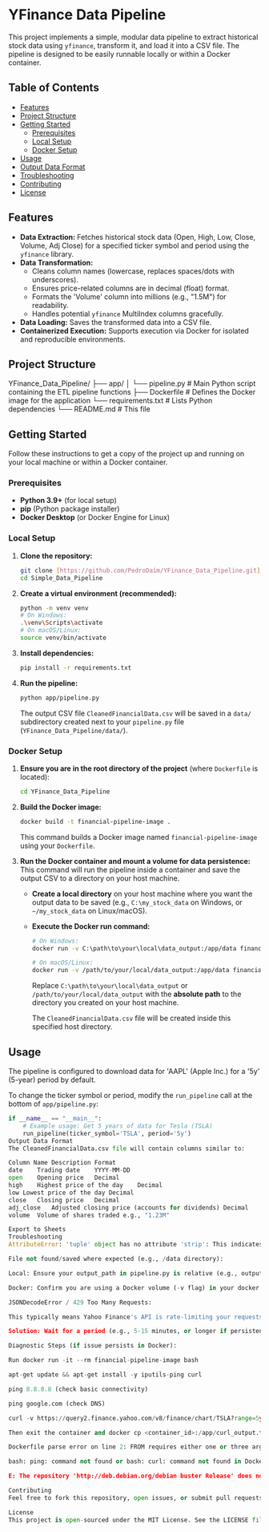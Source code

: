 # YFinance Data Pipeline

This project implements a simple, modular data pipeline to extract historical stock data using `yfinance`, transform it, and load it into a CSV file. The pipeline is designed to be easily runnable locally or within a Docker container.

## Table of Contents

- [Features](#features)
- [Project Structure](#project-structure)
- [Getting Started](#getting-started)
  - [Prerequisites](#prerequisites)
  - [Local Setup](#local-setup)
  - [Docker Setup](#docker-setup)
- [Usage](#usage)
- [Output Data Format](#output-data-format)
- [Troubleshooting](#troubleshooting)
- [Contributing](#contributing)
- [License](#license)

## Features

* **Data Extraction:** Fetches historical stock data (Open, High, Low, Close, Volume, Adj Close) for a specified ticker symbol and period using the `yfinance` library.
* **Data Transformation:**
    * Cleans column names (lowercase, replaces spaces/dots with underscores).
    * Ensures price-related columns are in decimal (float) format.
    * Formats the 'Volume' column into millions (e.g., "1.5M") for readability.
    * Handles potential `yfinance` MultiIndex columns gracefully.
* **Data Loading:** Saves the transformed data into a CSV file.
* **Containerized Execution:** Supports execution via Docker for isolated and reproducible environments.

## Project Structure

YFinance_Data_Pipeline/
├── app/
│   └── pipeline.py       # Main Python script containing the ETL pipeline functions
├── Dockerfile            # Defines the Docker image for the application
└── requirements.txt      # Lists Python dependencies
└── README.md             # This file


## Getting Started

Follow these instructions to get a copy of the project up and running on your local machine or within a Docker container.

### Prerequisites

* **Python 3.9+** (for local setup)
* **pip** (Python package installer)
* **Docker Desktop** (or Docker Engine for Linux)

### Local Setup

1.  **Clone the repository:**
    ```bash
    git clone [https://github.com/PedroDaim/YFinance_Data_Pipeline.git](https://github.com/PedroDaim/YFinance_Data_Pipeline.git)
    cd Simple_Data_Pipeline
    ```
2.  **Create a virtual environment (recommended):**
    ```bash
    python -m venv venv
    # On Windows:
    .\venv\Scripts\activate
    # On macOS/Linux:
    source venv/bin/activate
    ```

3.  **Install dependencies:**
    ```bash
    pip install -r requirements.txt
    ```

4.  **Run the pipeline:**
    ```bash
    python app/pipeline.py
    ```
    The output CSV file `CleanedFinancialData.csv` will be saved in a `data/` subdirectory created next to your `pipeline.py` file (`YFinance_Data_Pipeline/data/`).

### Docker Setup

1.  **Ensure you are in the root directory of the project** (where `Dockerfile` is located):
    ```bash
    cd YFinance_Data_Pipeline
    ```

2.  **Build the Docker image:**
    ```bash
    docker build -t financial-pipeline-image .
    ```
    This command builds a Docker image named `financial-pipeline-image` using your `Dockerfile`.

3.  **Run the Docker container and mount a volume for data persistence:**
    This command will run the pipeline inside a container and save the output CSV to a directory on your host machine.

    * **Create a local directory** on your host machine where you want the output data to be saved (e.g., `C:\my_stock_data` on Windows, or `~/my_stock_data` on Linux/macOS).

    * **Execute the Docker run command:**
        ```bash
        # On Windows:
        docker run -v C:\path\to\your\local\data_output:/app/data financial-pipeline-image

        # On macOS/Linux:
        docker run -v /path/to/your/local/data_output:/app/data financial-pipeline-image
        ```
        Replace `C:\path\to\your\local\data_output` or `/path/to/your/local/data_output` with the **absolute path** to the directory you created on your host machine.

        The `CleanedFinancialData.csv` file will be created inside this specified host directory.

## Usage

The pipeline is configured to download data for 'AAPL' (Apple Inc.) for a '5y' (5-year) period by default.

To change the ticker symbol or period, modify the `run_pipeline` call at the bottom of `app/pipeline.py`:

```python
if __name__ == "__main__":
    # Example usage: Get 5 years of data for Tesla (TSLA)
    run_pipeline(ticker_symbol='TSLA', period='5y')
Output Data Format
The CleanedFinancialData.csv file will contain columns similar to:

Column Name	Description	Format
date	Trading date	YYYY-MM-DD
open	Opening price	Decimal
high	Highest price of the day	Decimal
low	Lowest price of the day	Decimal
close	Closing price	Decimal
adj_close	Adjusted closing price (accounts for dividends)	Decimal
volume	Volume of shares traded	e.g., "1.23M"

Export to Sheets
Troubleshooting
AttributeError: 'tuple' object has no attribute 'strip': This indicates an issue with column name processing, likely due to yfinance returning MultiIndex columns. Ensure your transform_data function includes logic to flatten MultiIndex columns (as updated during our discussions).

File not found/saved where expected (e.g., /data directory):

Local: Ensure your output_path in pipeline.py is relative (e.g., output_dir = "data"; output_path = os.path.join(output_dir, "CleanedFinancialData.csv")).

Docker: Confirm you are using a Docker volume (-v flag) in your docker run command, mapping a host directory to /app/data inside the container.

JSONDecodeError / 429 Too Many Requests:

This typically means Yahoo Finance's API is rate-limiting your requests.

Solution: Wait for a period (e.g., 5-15 minutes, or longer if persistent) and try again. Repeated requests, especially from the same public IP, can trigger this. If using a VPN or shared network, consider temporarily disabling VPN or changing networks if possible.

Diagnostic Steps (if issue persists in Docker):

Run docker run -it --rm financial-pipeline-image bash

apt-get update && apt-get install -y iputils-ping curl

ping 8.8.8.8 (check basic connectivity)

ping google.com (check DNS)

curl -v https://query2.finance.yahoo.com/v8/finance/chart/TSLA?range=5y&interval=1d > curl_output.txt 2>&1 (check API response)

Then exit the container and docker cp <container_id>:/app/curl_output.txt . to get the full response.

Dockerfile parse error on line 2: FROM requires either one or three arguments: This happens if you place a comment on the same line as the FROM instruction, immediately after the image name. Move the comment to its own line.

bash: ping: command not found or bash: curl: command not found in Docker: slim Docker images don't include these by default. You need to apt-get install -y iputils-ping curl inside the running container for debugging, or add these to your Dockerfile if you always need them (though this increases image size).

E: The repository 'http://deb.debian.org/debian buster Release' does not have a Release file.: Your Docker base image is likely outdated. Update your Dockerfile to use a newer Debian version, e.g., FROM python:3.11-slim-bullseye.

Contributing
Feel free to fork this repository, open issues, or submit pull requests with improvements.

License
This project is open-sourced under the MIT License. See the LICENSE file for more details.
